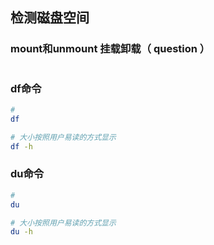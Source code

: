 ## 检测磁盘空间


###  mount和unmount 挂载卸载（ question ）

```bash

```


### df命令

```bash
#
df

# 大小按照用户易读的方式显示 
df -h
```

### du命令

```bash
# 
du

# 大小按照用户易读的方式显示 
du -h
```